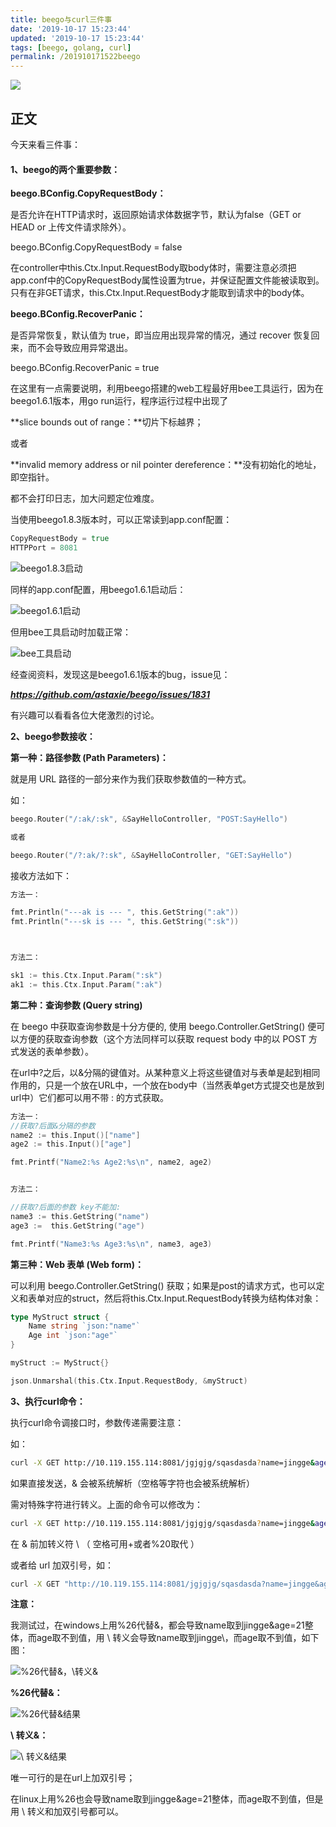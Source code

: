 ```yaml
---
title: beego与curl三件事
date: '2019-10-17 15:23:44'
updated: '2019-10-17 15:23:44'
tags: [beego, golang, curl]
permalink: /201910171522beego
---
```

![](https://img.hacpai.com/bing/20190706.jpg?imageView2/1/w/960/h/540/interlace/1/q/100)


## 正文

今天来看三件事：

#### **1、beego的两个重要参数：**

**beego.BConfig.CopyRequestBody：**

是否允许在HTTP请求时，返回原始请求体数据字节，默认为false（GET or HEAD or 上传文件请求除外）。

beego.BConfig.CopyRequestBody = false

在controller中this.Ctx.Input.RequestBody取body体时，需要注意必须把app.conf中的CopyRequestBody属性设置为true，并保证配置文件能被读取到。只有在非GET请求，this.Ctx.Input.RequestBody才能取到请求中的body体。

**beego.BConfig.RecoverPanic：**

是否异常恢复，默认值为 true，即当应用出现异常的情况，通过 recover 恢复回来，而不会导致应用异常退出。

beego.BConfig.RecoverPanic = true

在这里有一点需要说明，利用beego搭建的web工程最好用bee工具运行，因为在beego1.6.1版本，用go run运行，程序运行过程中出现了

**slice bounds out of range：**切片下标越界；

或者

**invalid memory address or nil pointer dereference：**没有初始化的地址，即空指针。

都不会打印日志，加大问题定位难度。

当使用beego1.8.3版本时，可以正常读到app.conf配置：

```go
CopyRequestBody = true
HTTPPort = 8081
```

![beego1.8.3启动](https://cdn.jsdelivr.net/gh/smallersoup/jsDelivr-cdn@main/blog/artical/imgconvert-csdnimg/d30c14ed6f24ba1a71c6e2898735809d.png)


同样的app.conf配置，用beego1.6.1启动后：

![beego1.6.1启动](https://cdn.jsdelivr.net/gh/smallersoup/jsDelivr-cdn@main/blog/artical/imgconvert-csdnimg/7b5d19bc91c5429dac6ee44670fb0e5d.png)


但用bee工具启动时加载正常：

![bee工具启动](https://cdn.jsdelivr.net/gh/smallersoup/jsDelivr-cdn@main/blog/artical/imgconvert-csdnimg/d4edcd11997fa9a0764915a21013f2ec.png)


经查阅资料，发现这是beego1.6.1版本的bug，issue见：

***https://github.com/astaxie/beego/issues/1831***

有兴趣可以看看各位大佬激烈的讨论。

**2、beego参数接收：**

**第一种：路径参数 (Path Parameters)：**

就是用 URL 路径的一部分来作为我们获取参数值的一种方式。

如：

```go
beego.Router("/:ak/:sk", &SayHelloController, "POST:SayHello")

或者

beego.Router("/?:ak/?:sk", &SayHelloController, "GET:SayHello")
```

接收方法如下：

```go
方法一：

fmt.Println("---ak is --- ", this.GetString(":ak"))
fmt.Println("---sk is --- ", this.GetString(":sk"))



方法二：

sk1 := this.Ctx.Input.Param(":sk")
ak1 := this.Ctx.Input.Param(":ak")
```


**第二种：查询参数 (Query string)**

在 beego 中获取查询参数是十分方便的, 使用 beego.Controller.GetString() 便可以方便的获取查询参数（这个方法同样可以获取 request body 中的以 POST 方式发送的表单参数）。

在url中?之后，以&分隔的键值对。从某种意义上将这些键值对与表单是起到相同作用的，只是一个放在URL中，一个放在body中（当然表单get方式提交也是放到url中）它们都可以用不带 : 的方式获取。

```go
方法一：
//获取?后面&分隔的参数
name2 := this.Input()["name"]
age2 := this.Input()["age"]

fmt.Printf("Name2:%s Age2:%s\n", name2, age2)


方法二：

//获取?后面的参数 key不能加:
name3 := this.GetString("name")
age3 :=  this.GetString("age")

fmt.Printf("Name3:%s Age3:%s\n", name3, age3)
```

**第三种：Web 表单 (Web form)：**

可以利用 beego.Controller.GetString() 获取；如果是post的请求方式，也可以定义和表单对应的struct，然后将this.Ctx.Input.RequestBody转换为结构体对象：

```go
type MyStruct struct {
    Name string `json:"name"`
    Age int `json:"age"`
}

myStruct := MyStruct{}

json.Unmarshal(this.Ctx.Input.RequestBody, &myStruct)
```

**3、执行curl命令：**

执行curl命令调接口时，参数传递需要注意：

如：

```sh
curl -X GET http://10.119.155.114:8081/jgjgjg/sqasdasda?name=jingge&age=21 -v
```

如果直接发送，& 会被系统解析（空格等字符也会被系统解析）

需对特殊字符进行转义。上面的命令可以修改为：

```sh
curl -X GET http://10.119.155.114:8081/jgjgjg/sqasdasda?name=jingge&age=21 -v
```

在 & 前加转义符 \ （ 空格可用+或者%20取代 ）

或者给 url 加双引号，如：

```sh
curl -X GET "http://10.119.155.114:8081/jgjgjg/sqasdasda?name=jingge&age=21" -v
```

**注意：**

我测试过，在windows上用%26代替&，都会导致name取到jingge&age=21整体，而age取不到值，用 \ 转义会导致name取到jingge\，而age取不到值，如下图：

![%26代替&，\转义&](https://cdn.jsdelivr.net/gh/smallersoup/jsDelivr-cdn@main/blog/artical/imgconvert-csdnimg/c25c076c31c1bfae4fa1fbb3a9f27a0f.png)


**%26代替&：**

![%26代替&结果](https://cdn.jsdelivr.net/gh/smallersoup/jsDelivr-cdn@main/blog/artical/imgconvert-csdnimg/81a73674b57255b0ec9213dc85e4143c.png)


**\ 转义&：**

![\ 转义&结果](https://cdn.jsdelivr.net/gh/smallersoup/jsDelivr-cdn@main/blog/artical/imgconvert-csdnimg/a294e8efd25dcacfede5b5a28e7fd519.png)


唯一可行的是在url上加双引号；

在linux上用%26也会导致name取到jingge&age=21整体，而age取不到值，但是用 \ 转义和加双引号都可以。     


